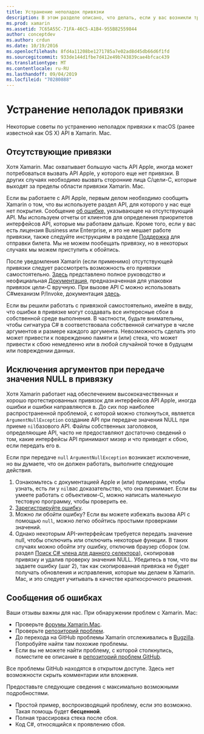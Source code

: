 ```yaml
---
title: Устранение неполадок привязки
description: В этом разделе описано, что делать, если у вас возникли трудности при привязке библиотеки цели-C. В частности, в нем обсуждаются отсутствующие привязки, исключения аргументов при передаче значения NULL в привязку и сообщения об ошибках.
ms.prod: xamarin
ms.assetid: 7C65A55C-71FA-46C5-A1B4-955B82559844
author: conceptdev
ms.author: crdun
ms.date: 10/19/2016
ms.openlocfilehash: 8fd4a11208be1271785a7e02ad8d45db66d6f1fd
ms.sourcegitcommit: 933de144d1fbe7d412e49b743839cae4bfcac439
ms.translationtype: MT
ms.contentlocale: ru-RU
ms.lasthandoff: 09/04/2019
ms.locfileid: "70280888"
---
```

# <a name="binding-troubleshooting"></a>Устранение неполадок привязки

Некоторые советы по устранению неполадок привязки к macOS (ранее известной как OS X) API в Xamarin. Mac.

## <a name="missing-bindings"></a>Отсутствующие привязки

Хотя Xamarin. Mac охватывает большую часть API Apple, иногда может потребоваться вызвать API Apple, у которого еще нет привязки. В других случаях необходимо вызвать сторонние лица C/цели-C, которые выходят за пределы области привязки Xamarin. Mac.

Если вы работаете с API Apple, первым делом необходимо сообщить Xamarin о том, что вы используете раздел API, для которого у нас еще нет покрытия. Сообщение [об ошибке,](#reporting-bugs) указывающее на отсутствующий API. Мы используем отчеты от клиентов для определения приоритетов интерфейсов API, которые мы работаем дальше. Кроме того, если у вас есть лицензия Business или Enterprise, и это не мешает работе привязки, также следуйте инструкциям в разделе [Поддержка](http://xamarin.com/support) для отправки билета. Мы не можем пообещать привязку, но в некоторых случаях мы можем приступить к обойтись.

После уведомления Xamarin (если применимо) отсутствующей привязки следует рассмотреть возможность его привязки самостоятельно. [Здесь](~/cross-platform/macios/binding/overview.md) представлено полное руководство и неофициальная [Документация,](http://brendanzagaeski.appspot.com/xamarin/0002.html) предназначенная для упаковки привязок цели-C вручную. При вызове API C можно использовать C#механизм P/Invoke, документация [здесь](https://www.mono-project.com/docs/advanced/pinvoke/).

Если вы решили работать с привязкой самостоятельно, имейте в виду, что ошибки в привязке могут создавать все интересные сбои в собственной среде выполнения. В частности, будьте внимательны, чтобы сигнатура C# в соответствовала собственной сигнатуре в числе аргументов и размере каждого аргумента. Невозможность сделать это может привести к повреждению памяти и (или) стека, что может привести к сбою немедленно или в любой случайной точке в будущем или повреждении данных.

## <a name="argument-exceptions-when-passing-null-to-a-binding"></a>Исключения аргументов при передаче значения NULL в привязку

Хотя Xamarin работает над обеспечением высококачественных и хорошо протестированных привязок для интерфейсов API Apple, иногда ошибки и ошибки направляются в. До сих пор наиболее распространенной проблемой, с которой можно столкнуться, является `ArgumentNullException` создание API при передаче значения NULL при приеме `nil`базового API. Файлы собственных заголовков, определяющие API, часто не предоставляют достаточно сведений о том, какие интерфейсы API принимают мизер и что приведет к сбою, если передать его в.

Если при передаче `null` `ArgumentNullException` возникает исключение, но вы думаете, что он должен работать, выполните следующие действия.

1. Ознакомьтесь с документацией Apple и (или) примерами, чтобы узнать, есть ли у `nil`вас доказательство, что она принимает. Если вы умеете работать с объективом-C, можно написать маленькую тестовую программу, чтобы проверить ее.
2. [Зарегистрируйте ошибку](#reporting-bugs).
3. Можно ли обойти ошибку? Если вы можете избежать вызова API с помощью `null`, можно легко обойтись простыми проверками значений.
4. Однако некоторым API-интерфейсам требуется передать значение null, чтобы отключить или отключить некоторые функции. В таких случаях можно обойти эту ошибку, отключив браузер сборок (см. раздел [Поиск C# члена для данного селектора](~/mac/app-fundamentals/mac-apis.md#finding_selector)), скопировав привязку и удалив проверку значения NULL. Убедитесь в том, что вы задаете ошибку (шаг 2), так как скопированная привязка не будет получать обновления и исправления, которые мы делаем в Xamarin. Mac, и это следует учитывать в качестве краткосрочного решения.

<a name="reporting-bugs"/>

## <a name="reporting-bugs"></a>Сообщения об ошибках

Ваши отзывы важны для нас. При обнаружении проблем с Xamarin. Mac:

- Проверьте [форумы Xamarin.Mac](https://forums.xamarin.com/categories/mac).
- Проверьте [репозиторий проблем](https://github.com/xamarin/xamarin-macios/issues). 
- До перехода на GitHub проблемы Xamarin отслеживались в [Bugzilla](https://bugzilla.xamarin.com/describecomponents.cgi). Попробуйте найти там похожие проблемы.
- Если вы не можете найти проблему, с которой столкнулись, поместите ее описание в [репозиторий проблем GitHub](https://github.com/xamarin/xamarin-macios/issues/new).

Все проблемы GitHub находятся в открытом доступе. Здесь нет возможности скрыть комментарии или вложения. 

Предоставьте следующие сведения с максимально возможными подробностями.

- Простой пример, воспроизводящий проблему, если это возможно. Такая помощь будет **бесценной**. 
- Полная трассировка стека после сбоя.
- Код C#, относящийся к проявлению сбоя.
